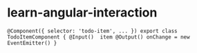 # learn-angular-interaction
`@Component({
   selector: 'todo-item',
   ...
 })
 export class TodoItemComponent {
   @Input()  item
   @Output() onChange = new EventEmitter()
 }`
